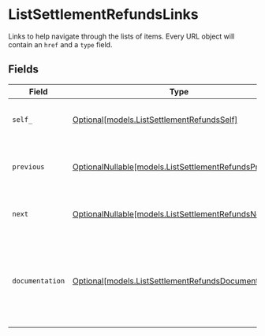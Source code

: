 # ListSettlementRefundsLinks

Links to help navigate through the lists of items. Every URL object will contain an `href` and a `type` field.


## Fields

| Field                                                                                                  | Type                                                                                                   | Required                                                                                               | Description                                                                                            |
| ------------------------------------------------------------------------------------------------------ | ------------------------------------------------------------------------------------------------------ | ------------------------------------------------------------------------------------------------------ | ------------------------------------------------------------------------------------------------------ |
| `self_`                                                                                                | [Optional[models.ListSettlementRefundsSelf]](../models/listsettlementrefundsself.md)                   | :heavy_minus_sign:                                                                                     | The URL to the current set of items.                                                                   |
| `previous`                                                                                             | [OptionalNullable[models.ListSettlementRefundsPrevious]](../models/listsettlementrefundsprevious.md)   | :heavy_minus_sign:                                                                                     | The previous set of items, if available.                                                               |
| `next`                                                                                                 | [OptionalNullable[models.ListSettlementRefundsNext]](../models/listsettlementrefundsnext.md)           | :heavy_minus_sign:                                                                                     | The next set of items, if available.                                                                   |
| `documentation`                                                                                        | [Optional[models.ListSettlementRefundsDocumentation]](../models/listsettlementrefundsdocumentation.md) | :heavy_minus_sign:                                                                                     | In v2 endpoints, URLs are commonly represented as objects with an `href` and `type` field.             |